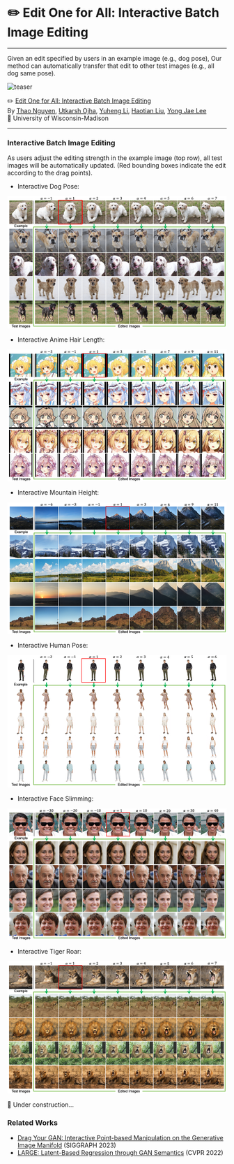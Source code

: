 # ✏️ Edit One for All: Interactive Batch Image Editing

---
Given an edit specified by users in an example image (e.g., dog pose),
Our method can automatically transfer that edit to other test images (e.g., all dog same pose).

![](./images/teaser-gif.gif "teaser")

✏️ [Edit One for All: Interactive Batch Image Editing](https://thaoshibe.github.io/edit-one-for-all/)<br>
By [Thao Nguyen](https://thaoshibe.github.io/), [Utkarsh Ojha](https://utkarshojha.github.io/), [Yuheng Li](https://yuheng-li.github.io/), [Haotian Liu](https://hliu.cc/), [Yong Jae Lee](https://pages.cs.wisc.edu/~yongjaelee/) <br>
🦡 University of Wisconsin-Madison

---

### Interactive Batch Image Editing

As users adjust the editing strength in the example image (top row), all test images will be automatically updated. (Red bounding boxes indicate the edit according to the drag points).

- Interactive Dog Pose:

![](./images/interactive/Slide1.png "teaser")

- Interactive Anime Hair Length:

![](./images/interactive/Slide2.png "teaser")

- Interactive Mountain Height:

![](./images/interactive/Slide3.png "teaser")

- Interactive Human Pose:

![](./images/interactive/Slide4.png "teaser")

- Interactive Face Slimming:

![](./images/interactive/Slide5.png "teaser")

- Interactive Tiger Roar:

![](./images/interactive/Slide7.png "teaser")

🚧 Under construction...


### Related Works

- [Drag Your GAN: Interactive Point-based Manipulation on the Generative Image Manifold](https://vcai.mpi-inf.mpg.de/projects/DragGAN/) (SIGGRAPH 2023)
- [LARGE: Latent-Based Regression through GAN Semantics](https://yotamnitzan.github.io/LARGE/) (CVPR 2022)